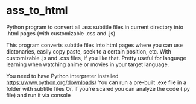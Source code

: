 # ass_to_html
 Python program to convert all .ass subtitle files in current directory into .html pages (with customizable .css and .js) 

This program converts subtitle files into html pages where you can use dictonaries, easily copy paste, seek to a certain position, etc. With customizable .js and .css files, if you like that. Pretty useful for language learning when watching anime or movies in your target language.

You need to have Python interpreter installed https://www.python.org/downloads/
You can run a pre-built .exe file in a folder with subtitle files
Or, if you're scared you can analyze the code (.py file) and run it via console
